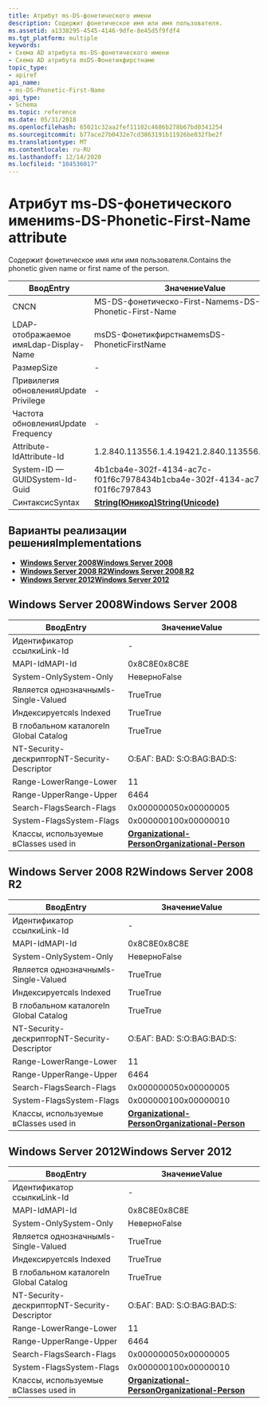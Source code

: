 ```yaml
---
title: Атрибут ms-DS-фонетического имени
description: Содержит фонетическое имя или имя пользователя.
ms.assetid: a1338295-4545-4146-9dfe-8e45d5f9fdf4
ms.tgt_platform: multiple
keywords:
- Схема AD атрибута ms-DS-фонетического имени
- Схема AD атрибута msDS-Фонетикфирстнаме
topic_type:
- apiref
api_name:
- ms-DS-Phonetic-First-Name
api_type:
- Schema
ms.topic: reference
ms.date: 05/31/2018
ms.openlocfilehash: 65021c32aa2fef11102c4686b278b67bd0341254
ms.sourcegitcommit: b77ace27b0432e7cd3863191b11926be032fbe2f
ms.translationtype: MT
ms.contentlocale: ru-RU
ms.lasthandoff: 12/14/2020
ms.locfileid: "104536017"
---
```

# <a name="ms-ds-phonetic-first-name-attribute"></a><span data-ttu-id="41cab-105">Атрибут ms-DS-фонетического имени</span><span class="sxs-lookup"><span data-stu-id="41cab-105">ms-DS-Phonetic-First-Name attribute</span></span>

<span data-ttu-id="41cab-106">Содержит фонетическое имя или имя пользователя.</span><span class="sxs-lookup"><span data-stu-id="41cab-106">Contains the phonetic given name or first name of the person.</span></span>



| <span data-ttu-id="41cab-107">Ввод</span><span class="sxs-lookup"><span data-stu-id="41cab-107">Entry</span></span> | <span data-ttu-id="41cab-108">Значение</span><span class="sxs-lookup"><span data-stu-id="41cab-108">Value</span></span> |
|-------------------|---------------------------------------------|
| <span data-ttu-id="41cab-109">CN</span><span class="sxs-lookup"><span data-stu-id="41cab-109">CN</span></span>                | <span data-ttu-id="41cab-110">MS-DS-фонетическо-First-Name</span><span class="sxs-lookup"><span data-stu-id="41cab-110">ms-DS-Phonetic-First-Name</span></span>                   |
| <span data-ttu-id="41cab-111">LDAP-отображаемое имя</span><span class="sxs-lookup"><span data-stu-id="41cab-111">Ldap-Display-Name</span></span> | <span data-ttu-id="41cab-112">msDS-Фонетикфирстнаме</span><span class="sxs-lookup"><span data-stu-id="41cab-112">msDS-PhoneticFirstName</span></span>                      |
| <span data-ttu-id="41cab-113">Размер</span><span class="sxs-lookup"><span data-stu-id="41cab-113">Size</span></span>              | \-                                          |
| <span data-ttu-id="41cab-114">Привилегия обновления</span><span class="sxs-lookup"><span data-stu-id="41cab-114">Update Privilege</span></span>  | \-                                          |
| <span data-ttu-id="41cab-115">Частота обновления</span><span class="sxs-lookup"><span data-stu-id="41cab-115">Update Frequency</span></span>  | \-                                          |
| <span data-ttu-id="41cab-116">Attribute-Id</span><span class="sxs-lookup"><span data-stu-id="41cab-116">Attribute-Id</span></span>      | <span data-ttu-id="41cab-117">1.2.840.113556.1.4.1942</span><span class="sxs-lookup"><span data-stu-id="41cab-117">1.2.840.113556.1.4.1942</span></span>                     |
| <span data-ttu-id="41cab-118">System-ID — GUID</span><span class="sxs-lookup"><span data-stu-id="41cab-118">System-Id-Guid</span></span>    | <span data-ttu-id="41cab-119">4b1cba4e-302f-4134-ac7c-f01f6c797843</span><span class="sxs-lookup"><span data-stu-id="41cab-119">4b1cba4e-302f-4134-ac7c-f01f6c797843</span></span>        |
| <span data-ttu-id="41cab-120">Синтаксис</span><span class="sxs-lookup"><span data-stu-id="41cab-120">Syntax</span></span>            | [<span data-ttu-id="41cab-121">**String(Юникод)**</span><span class="sxs-lookup"><span data-stu-id="41cab-121">**String(Unicode)**</span></span>](s-string-unicode.md) |



## <a name="implementations"></a><span data-ttu-id="41cab-122">Варианты реализации решения</span><span class="sxs-lookup"><span data-stu-id="41cab-122">Implementations</span></span>

-   [<span data-ttu-id="41cab-123">**Windows Server 2008**</span><span class="sxs-lookup"><span data-stu-id="41cab-123">**Windows Server 2008**</span></span>](#windows-server-2008)
-   [<span data-ttu-id="41cab-124">**Windows Server 2008 R2**</span><span class="sxs-lookup"><span data-stu-id="41cab-124">**Windows Server 2008 R2**</span></span>](#windows-server-2008-r2)
-   [<span data-ttu-id="41cab-125">**Windows Server 2012**</span><span class="sxs-lookup"><span data-stu-id="41cab-125">**Windows Server 2012**</span></span>](#windows-server-2012)

## <a name="windows-server-2008"></a><span data-ttu-id="41cab-126">Windows Server 2008</span><span class="sxs-lookup"><span data-stu-id="41cab-126">Windows Server 2008</span></span>



| <span data-ttu-id="41cab-127">Ввод</span><span class="sxs-lookup"><span data-stu-id="41cab-127">Entry</span></span> | <span data-ttu-id="41cab-128">Значение</span><span class="sxs-lookup"><span data-stu-id="41cab-128">Value</span></span> |
|------------------------|--------------------------------------------------------------------|
| <span data-ttu-id="41cab-129">Идентификатор ссылки</span><span class="sxs-lookup"><span data-stu-id="41cab-129">Link-Id</span></span>                | \-                                                                 |
| <span data-ttu-id="41cab-130">MAPI-Id</span><span class="sxs-lookup"><span data-stu-id="41cab-130">MAPI-Id</span></span>                | <span data-ttu-id="41cab-131">0x8C8E</span><span class="sxs-lookup"><span data-stu-id="41cab-131">0x8C8E</span></span>                                                             |
| <span data-ttu-id="41cab-132">System-Only</span><span class="sxs-lookup"><span data-stu-id="41cab-132">System-Only</span></span>            | <span data-ttu-id="41cab-133">Неверно</span><span class="sxs-lookup"><span data-stu-id="41cab-133">False</span></span>                                                              |
| <span data-ttu-id="41cab-134">Является однозначным</span><span class="sxs-lookup"><span data-stu-id="41cab-134">Is-Single-Valued</span></span>       | <span data-ttu-id="41cab-135">True</span><span class="sxs-lookup"><span data-stu-id="41cab-135">True</span></span>                                                               |
| <span data-ttu-id="41cab-136">Индексируется</span><span class="sxs-lookup"><span data-stu-id="41cab-136">Is Indexed</span></span>             | <span data-ttu-id="41cab-137">True</span><span class="sxs-lookup"><span data-stu-id="41cab-137">True</span></span>                                                               |
| <span data-ttu-id="41cab-138">В глобальном каталоге</span><span class="sxs-lookup"><span data-stu-id="41cab-138">In Global Catalog</span></span>      | <span data-ttu-id="41cab-139">True</span><span class="sxs-lookup"><span data-stu-id="41cab-139">True</span></span>                                                               |
| <span data-ttu-id="41cab-140">NT-Security-дескриптор</span><span class="sxs-lookup"><span data-stu-id="41cab-140">NT-Security-Descriptor</span></span> | <span data-ttu-id="41cab-141">О:БАГ: BAD: S:</span><span class="sxs-lookup"><span data-stu-id="41cab-141">O:BAG:BAD:S:</span></span>                                                       |
| <span data-ttu-id="41cab-142">Range-Lower</span><span class="sxs-lookup"><span data-stu-id="41cab-142">Range-Lower</span></span>            | <span data-ttu-id="41cab-143">1</span><span class="sxs-lookup"><span data-stu-id="41cab-143">1</span></span>                                                                  |
| <span data-ttu-id="41cab-144">Range-Upper</span><span class="sxs-lookup"><span data-stu-id="41cab-144">Range-Upper</span></span>            | <span data-ttu-id="41cab-145">64</span><span class="sxs-lookup"><span data-stu-id="41cab-145">64</span></span>                                                                 |
| <span data-ttu-id="41cab-146">Search-Flags</span><span class="sxs-lookup"><span data-stu-id="41cab-146">Search-Flags</span></span>           | <span data-ttu-id="41cab-147">0x00000005</span><span class="sxs-lookup"><span data-stu-id="41cab-147">0x00000005</span></span>                                                         |
| <span data-ttu-id="41cab-148">System-Flags</span><span class="sxs-lookup"><span data-stu-id="41cab-148">System-Flags</span></span>           | <span data-ttu-id="41cab-149">0x00000010</span><span class="sxs-lookup"><span data-stu-id="41cab-149">0x00000010</span></span>                                                         |
| <span data-ttu-id="41cab-150">Классы, используемые в</span><span class="sxs-lookup"><span data-stu-id="41cab-150">Classes used in</span></span>        | [<span data-ttu-id="41cab-151">**Organizational-Person**</span><span class="sxs-lookup"><span data-stu-id="41cab-151">**Organizational-Person**</span></span>](c-organizationalperson.md)<br/> |



## <a name="windows-server-2008-r2"></a><span data-ttu-id="41cab-152">Windows Server 2008 R2</span><span class="sxs-lookup"><span data-stu-id="41cab-152">Windows Server 2008 R2</span></span>



| <span data-ttu-id="41cab-153">Ввод</span><span class="sxs-lookup"><span data-stu-id="41cab-153">Entry</span></span> | <span data-ttu-id="41cab-154">Значение</span><span class="sxs-lookup"><span data-stu-id="41cab-154">Value</span></span> |
|------------------------|--------------------------------------------------------------------|
| <span data-ttu-id="41cab-155">Идентификатор ссылки</span><span class="sxs-lookup"><span data-stu-id="41cab-155">Link-Id</span></span>                | \-                                                                 |
| <span data-ttu-id="41cab-156">MAPI-Id</span><span class="sxs-lookup"><span data-stu-id="41cab-156">MAPI-Id</span></span>                | <span data-ttu-id="41cab-157">0x8C8E</span><span class="sxs-lookup"><span data-stu-id="41cab-157">0x8C8E</span></span>                                                             |
| <span data-ttu-id="41cab-158">System-Only</span><span class="sxs-lookup"><span data-stu-id="41cab-158">System-Only</span></span>            | <span data-ttu-id="41cab-159">Неверно</span><span class="sxs-lookup"><span data-stu-id="41cab-159">False</span></span>                                                              |
| <span data-ttu-id="41cab-160">Является однозначным</span><span class="sxs-lookup"><span data-stu-id="41cab-160">Is-Single-Valued</span></span>       | <span data-ttu-id="41cab-161">True</span><span class="sxs-lookup"><span data-stu-id="41cab-161">True</span></span>                                                               |
| <span data-ttu-id="41cab-162">Индексируется</span><span class="sxs-lookup"><span data-stu-id="41cab-162">Is Indexed</span></span>             | <span data-ttu-id="41cab-163">True</span><span class="sxs-lookup"><span data-stu-id="41cab-163">True</span></span>                                                               |
| <span data-ttu-id="41cab-164">В глобальном каталоге</span><span class="sxs-lookup"><span data-stu-id="41cab-164">In Global Catalog</span></span>      | <span data-ttu-id="41cab-165">True</span><span class="sxs-lookup"><span data-stu-id="41cab-165">True</span></span>                                                               |
| <span data-ttu-id="41cab-166">NT-Security-дескриптор</span><span class="sxs-lookup"><span data-stu-id="41cab-166">NT-Security-Descriptor</span></span> | <span data-ttu-id="41cab-167">О:БАГ: BAD: S:</span><span class="sxs-lookup"><span data-stu-id="41cab-167">O:BAG:BAD:S:</span></span>                                                       |
| <span data-ttu-id="41cab-168">Range-Lower</span><span class="sxs-lookup"><span data-stu-id="41cab-168">Range-Lower</span></span>            | <span data-ttu-id="41cab-169">1</span><span class="sxs-lookup"><span data-stu-id="41cab-169">1</span></span>                                                                  |
| <span data-ttu-id="41cab-170">Range-Upper</span><span class="sxs-lookup"><span data-stu-id="41cab-170">Range-Upper</span></span>            | <span data-ttu-id="41cab-171">64</span><span class="sxs-lookup"><span data-stu-id="41cab-171">64</span></span>                                                                 |
| <span data-ttu-id="41cab-172">Search-Flags</span><span class="sxs-lookup"><span data-stu-id="41cab-172">Search-Flags</span></span>           | <span data-ttu-id="41cab-173">0x00000005</span><span class="sxs-lookup"><span data-stu-id="41cab-173">0x00000005</span></span>                                                         |
| <span data-ttu-id="41cab-174">System-Flags</span><span class="sxs-lookup"><span data-stu-id="41cab-174">System-Flags</span></span>           | <span data-ttu-id="41cab-175">0x00000010</span><span class="sxs-lookup"><span data-stu-id="41cab-175">0x00000010</span></span>                                                         |
| <span data-ttu-id="41cab-176">Классы, используемые в</span><span class="sxs-lookup"><span data-stu-id="41cab-176">Classes used in</span></span>        | [<span data-ttu-id="41cab-177">**Organizational-Person**</span><span class="sxs-lookup"><span data-stu-id="41cab-177">**Organizational-Person**</span></span>](c-organizationalperson.md)<br/> |



## <a name="windows-server-2012"></a><span data-ttu-id="41cab-178">Windows Server 2012</span><span class="sxs-lookup"><span data-stu-id="41cab-178">Windows Server 2012</span></span>



| <span data-ttu-id="41cab-179">Ввод</span><span class="sxs-lookup"><span data-stu-id="41cab-179">Entry</span></span> | <span data-ttu-id="41cab-180">Значение</span><span class="sxs-lookup"><span data-stu-id="41cab-180">Value</span></span> |
|------------------------|--------------------------------------------------------------------|
| <span data-ttu-id="41cab-181">Идентификатор ссылки</span><span class="sxs-lookup"><span data-stu-id="41cab-181">Link-Id</span></span>                | \-                                                                 |
| <span data-ttu-id="41cab-182">MAPI-Id</span><span class="sxs-lookup"><span data-stu-id="41cab-182">MAPI-Id</span></span>                | <span data-ttu-id="41cab-183">0x8C8E</span><span class="sxs-lookup"><span data-stu-id="41cab-183">0x8C8E</span></span>                                                             |
| <span data-ttu-id="41cab-184">System-Only</span><span class="sxs-lookup"><span data-stu-id="41cab-184">System-Only</span></span>            | <span data-ttu-id="41cab-185">Неверно</span><span class="sxs-lookup"><span data-stu-id="41cab-185">False</span></span>                                                              |
| <span data-ttu-id="41cab-186">Является однозначным</span><span class="sxs-lookup"><span data-stu-id="41cab-186">Is-Single-Valued</span></span>       | <span data-ttu-id="41cab-187">True</span><span class="sxs-lookup"><span data-stu-id="41cab-187">True</span></span>                                                               |
| <span data-ttu-id="41cab-188">Индексируется</span><span class="sxs-lookup"><span data-stu-id="41cab-188">Is Indexed</span></span>             | <span data-ttu-id="41cab-189">True</span><span class="sxs-lookup"><span data-stu-id="41cab-189">True</span></span>                                                               |
| <span data-ttu-id="41cab-190">В глобальном каталоге</span><span class="sxs-lookup"><span data-stu-id="41cab-190">In Global Catalog</span></span>      | <span data-ttu-id="41cab-191">True</span><span class="sxs-lookup"><span data-stu-id="41cab-191">True</span></span>                                                               |
| <span data-ttu-id="41cab-192">NT-Security-дескриптор</span><span class="sxs-lookup"><span data-stu-id="41cab-192">NT-Security-Descriptor</span></span> | <span data-ttu-id="41cab-193">О:БАГ: BAD: S:</span><span class="sxs-lookup"><span data-stu-id="41cab-193">O:BAG:BAD:S:</span></span>                                                       |
| <span data-ttu-id="41cab-194">Range-Lower</span><span class="sxs-lookup"><span data-stu-id="41cab-194">Range-Lower</span></span>            | <span data-ttu-id="41cab-195">1</span><span class="sxs-lookup"><span data-stu-id="41cab-195">1</span></span>                                                                  |
| <span data-ttu-id="41cab-196">Range-Upper</span><span class="sxs-lookup"><span data-stu-id="41cab-196">Range-Upper</span></span>            | <span data-ttu-id="41cab-197">64</span><span class="sxs-lookup"><span data-stu-id="41cab-197">64</span></span>                                                                 |
| <span data-ttu-id="41cab-198">Search-Flags</span><span class="sxs-lookup"><span data-stu-id="41cab-198">Search-Flags</span></span>           | <span data-ttu-id="41cab-199">0x00000005</span><span class="sxs-lookup"><span data-stu-id="41cab-199">0x00000005</span></span>                                                         |
| <span data-ttu-id="41cab-200">System-Flags</span><span class="sxs-lookup"><span data-stu-id="41cab-200">System-Flags</span></span>           | <span data-ttu-id="41cab-201">0x00000010</span><span class="sxs-lookup"><span data-stu-id="41cab-201">0x00000010</span></span>                                                         |
| <span data-ttu-id="41cab-202">Классы, используемые в</span><span class="sxs-lookup"><span data-stu-id="41cab-202">Classes used in</span></span>        | [<span data-ttu-id="41cab-203">**Organizational-Person**</span><span class="sxs-lookup"><span data-stu-id="41cab-203">**Organizational-Person**</span></span>](c-organizationalperson.md)<br/> |



 

 





